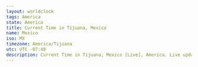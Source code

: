```yaml
---
layout: worldclock
tags: America
state: America
title: Current Time in Tijuana, Mexico
name: Mexico
iso: MX
timezone: America/Tijuana
utc: UTC -07:48
description: Current Time in Tijuana, Mexico [Live], America. Live update now time in Tijuana, timezone America/Tijuana, UTC -07:48, Country ISO code & Current Local Time.
---
```


